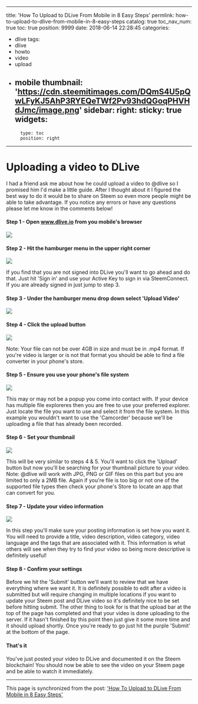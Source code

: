
---
title: 'How To Upload to DLive From Mobile in 8 Easy Steps'
permlink: how-to-upload-to-dlive-from-mobile-in-8-easy-steps
catalog: true
toc_nav_num: true
toc: true
position: 9999
date: 2018-06-14 22:28:45
categories:
- dlive
tags:
- dlive
- howto
- video
- upload
- mobile
thumbnail: 'https://cdn.steemitimages.com/DQmS4U5pQwLFyKJ5AhP3RYEQeTWf2Pv93hdQGoqPHVHdJmc/image.png'
sidebar:
    right:
        sticky: true
widgets:
    -
        type: toc
        position: right
---


# Uploading a video to DLive

I had a friend ask me about how he could upload a video to @dlive so I promised him I'd make a little guide. After I thought about it I figured the best way to do it would be to share on Steem so even more people might be able to take advantage. If you notice any errors or have any questions please let me know in the comments below!

#### Step 1 - Open www.dlive.io from you mobile's browser
![](https://cdn.steemitimages.com/DQmS4U5pQwLFyKJ5AhP3RYEQeTWf2Pv93hdQGoqPHVHdJmc/image.png)

#### Step 2 - Hit the hamburger menu in the upper right corner
![](https://cdn.steemitimages.com/DQmUT2DNruPicm3WXiq3Cs8zE8LQs2Fg5ASXJmQh4om1Hz6/image.png)

If you find that you are not signed into DLive you'll want to go ahead and do that. Just hit 'Sign in' and use your Active Key to sign in via SteemConnect. If you are already signed in just jump to step 3.

#### Step 3 - Under the hamburger menu drop down select 'Upload Video'
![](https://cdn.steemitimages.com/DQmbFbaSg6EbMpSP4qeDYpp5wJvPCSMRaUm6mJUaRdxPf1Y/image.png)

#### Step 4 - Click the upload button
![](https://cdn.steemitimages.com/DQmVUdsFcGkiyyVuFBfLYAFjNGES11gds14LKX7CYL7FVEe/image.png)

Note: Your file can not be over 4GB in size and must be in .mp4 format. If you're video is larger or is not that format you should be able to find a file converter in your phone's store.

#### Step 5 - Ensure you use your phone's file system
![](https://cdn.steemitimages.com/DQmXQjBLKFtLCP649x4KbPkbmnNQhTuS3eC6w4QNbpHNqg2/image.png)

This may or may not be a popup you come into contact with. If your device has multiple file exploreres then you are free to use your preferred explorer. Just locate the file you want to use and select it from the file system. In this example you wouldn't want to use the 'Camcorder' because we'll be uploading a file that has already been recorded.

#### Step 6 - Set your thumbnail
![](https://cdn.steemitimages.com/DQmeTfuLs5buivADJi77zVnjpipG8Y7zNRDzsuoq6FVuU17/image.png)

This will be very similar to steps 4 & 5. You'll want to click the 'Upload' button but now you'll be searching for your thumbnail picture to your video. Note: @dlive will work with JPG, PNG or GIF files on this part but you are limited to only a 2MB file. Again if you're file is too big or not one of the supported file types then check your phone's Store to locate an app that can convert for you.

#### Step 7 - Update your video information
![](https://cdn.steemitimages.com/DQmaRnGBeveR9bLMNfxpg363wZ1tRW8UN7vSgqeArAy9Pek/image.png)

In this step you'll make sure your posting information is set how you want it. You will need to provide a title, video description, video category, video language and the tags that are associated with it. This information is what others will see when they try to find your video so being more descriptive is definitely useful!

#### Step 8 - Confirm your settings
Before we hit the 'Submit' button we'll want to review that we have everything where we want it. It is definitely possible to edit after a video is submitted but will require changing in multiple locations if you want to update your Steem post and DLive video so it's definitely nice to be set before hitting submit. The other thing to look for is that the upload bar at the top of the page has completed and that your video is done uploading to the server. If it hasn't finished by this point then just give it some more time and it should upload shortly. Once you're ready to go just hit the purple 'Submit' at the bottom of the page.

#### That's it
You've just posted your video to DLive and documented it on the Steem blockchain! You should now be able to see the video on your Steem page and be able to watch it immediately.

- - -

This page is synchronized from the post: ['How To Upload to DLive From Mobile in 8 Easy Steps'](https://steemit.com/@patrickulrich/how-to-upload-to-dlive-from-mobile-in-8-easy-steps)
